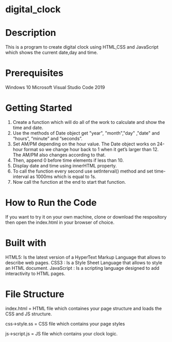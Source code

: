 # digital_clock

# Description
This is a program to create digital clock using HTML,CSS and JavaScript which shows the current date,day and time.

# Prerequisites
Windows 10
Microsoft Visual Studio Code 2019

# Getting Started
1. Create a function which will do all of the work to calculate and show the time and date.
2. Use the methods of Date object get "year", "month","day" ,"date" and “hours”, “minute” and “seconds”.
3. Set AM/PM depending on the hour value. The Date object works on 24-hour format so we change hour back to 1 when it   get’s larger than 12. The AM/PM also changes according to that.
4. Then, append 0 before time elements if less than 10.
5. Display date and time using innerHTML property.
6. To call the function every second use setInterval() method and set time-interval as 1000ms which is equal to 1s.
7. Now call the function at the end to start that function.

# How to Run the Code
If you want to try it on your own machine, clone or download the respository then open the index.html in your browser of choice.

# Built with
HTML5: Is the latest version of a HyperText Markup Language that allows to describe web pages.
CSS3 : Is a Style Sheet Language that allows to style an HTML document.
JavaScript : Is a scripting language designed to add interactivity to HTML pages. 

# File Structure
index.html = HTML file which containes your page structure and loads the CSS and JS structure.

css->style.ss = CSS file which contains your page styles

js->script.js = JS file which contains your clock logic.





